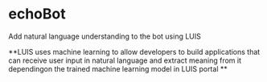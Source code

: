 # echoBot
Add natural language understanding to the bot using LUIS </br>

**LUIS uses machine learning to allow developers to build applications that can receive user input in natural language and extract meaning from it dependingon the trained machine learning model in LUIS portal **

